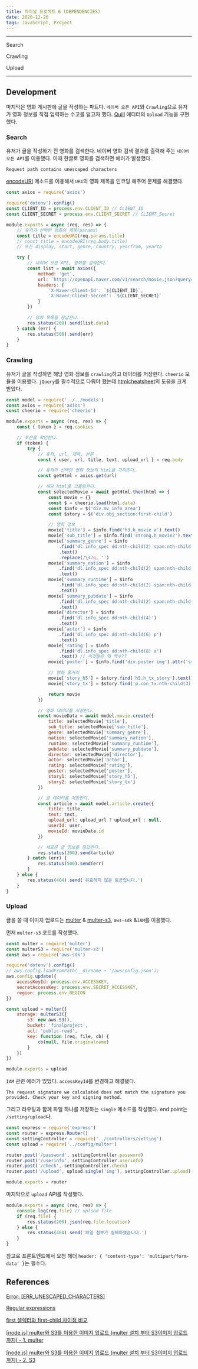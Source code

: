 ```yaml
---
title: 파이널 프로젝트 6 (DEPENDENCIES)
date: 2020-12-26
tags: JavaScript, Project
---
```


---

Search

Crawling

Upload

---

## Development

마지막은 영화 게시판에 글을 작성하는 파트다. `네이버 오픈 API`와 `Crawling`으로 유저가 영화 정보를 직접 입력하는 수고를 덜고자 했다. [Quill](https://quilljs.com/) 에디터의 `Upload` 기능을 구현했다.

### Search

유저가 글을 작성하기 전 영화를 검색한다. 네이버 영화 검색 결과를 출력해 주는 `네이버 오픈 API`를 이용했다. 이때 한글로 영화를 검색하면 에러가 발생했다.

`Request path contains unescaped characters`

[encodeURI](https://developer.mozilla.org/ko/docs/Web/JavaScript/Reference/Global_Objects/encodeURI) 메소드를 이용해서 `URI`의 영화 제목을 인코딩 해주어 문제를 해결했다.

<!-- <details><summary><span style="background-color:#f5f2f0"><strong>controllers/board/movies</strong></span></summary> -->

```javascript
const axios = require('axios')

require('dotenv').config()
const CLIENT_ID = process.env.CLIENT_ID // CLIENT_ID
const CLIENT_SECRET = process.env.CLIENT_SECRET // CLIENT_Secret

module.exports = async (req, res) => {
	// 유저가 선택한 영화의 제목(params)
	const title = encodeURI(req.params.title)
	// const title = encodeURI(req.body.title)
	// 또는 display, start, genre, country, yearfrom, yearto

	try {
		// 네이버 오픈 API, 영화를 검색한다.
		const list = await axios({
			method: 'get',
			url: `https://openapi.naver.com/v1/search/movie.json?query=${title}`,
			headers: {
				'X-Naver-Client-Id': `${CLIENT_ID}`,
				'X-Naver-Client-Secret': `${CLIENT_SECRET}`
			}
		})

		// 영화 목록을 응답한다.
		res.status(200).send(list.data)
	} catch (err) {
		res.status(500).send(err)
	}
}
```

<!-- </details> -->

### Crawling

유저가 글을 작성하면 해당 영화 정보를 `crawling`하고 데이터를 저장한다. `cheerio` 모듈을 이용했다. `jQuery`를 필수적으로 다뤄야 했는데 [htmlcheatsheet](https://htmlcheatsheet.com/jquery/)의 도움을 크게 받았다.

<!-- <details><summary><span style="background-color:#f5f2f0"><strong>controllers/board/write</strong></span></summary> -->

```javascript
const model = require('../../models')
const axios = require('axios')
const cheerio = require('cheerio')

module.exports = async (req, res) => {
	const { token } = req.cookies

	// 토큰을 확인한다.
	if (token) {
		try {
			// 유저, url, 제목, 본문
			const { user, url, title, text, upload_url } = req.body

			// 유저가 선택한 영화 정보의 html을 가져온다.
			const getHtml = axios.get(url)

			// 해당 html을 크롤링한다.
			const selectedMovie = await getHtml.then(html => {
				const movie = {}
				const $ = cheerio.load(html.data)
				const $info = $('div.mv_info_area')
				const $story = $('div.obj_section:first-child')

				// 영화 정보
				movie['title'] = $info.find('h3.h_movie a').text()
				movie['sub_title'] = $info.find('strong.h_movie2').text()
				movie['summary_genre'] = $info
					.find('dl.info_spec dd:nth-child(2) span:nth-child(1)')
					.text()
					.replace(/\s/g, '')
				movie['summary_nation'] = $info
					.find('dl.info_spec dd:nth-child(2) span:nth-child(2) a')
					.text()
				movie['summary_runtime'] = $info
					.find('dl.info_spec dd:nth-child(2) span:nth-child(3)')
					.text()
				movie['summary_pubdate'] = $info
					.find('dl.info_spec dd:nth-child(2) span:nth-child(4) a')
					.text()
				movie['director'] = $info
					.find('dl.info_spec dd:nth-child(4)')
					.text()
				movie['actor'] = $info
					.find('dl.info_spec dd:nth-child(6) p')
					.text()
				movie['rating'] = $info
					.find('dl.info_spec dd:nth-child(8) a')
					.text() // 이것들은 왜 짝수??
				movie['poster'] = $info.find('div.poster img').attr('src')

				// 영화 줄거리
				movie['story_h5'] = $story.find('h5.h_tx_story').text()
				movie['story_tx'] = $story.find('p.con_tx:nth-child(3)').text() // 이거 왜 세 번째??

				return movie
			})

			// 영화 데이터를 저장한다.
			const movieData = await model.movie.create({
				title: selectedMovie['title'],
				sub_title: selectedMovie['sub_title'],
				genre: selectedMovie['summary_genre'],
				nation: selectedMovie['summary_nation'],
				runtime: selectedMovie['summary_runtime'],
				pubdate: selectedMovie['summary_pubdate'],
				director: selectedMovie['director'],
				actor: selectedMovie['actor'],
				rating: selectedMovie['rating'],
				poster: selectedMovie['poster'],
				story1: selectedMovie['story_h5'],
				story2: selectedMovie['story_tx']
			})

			// 글 데이터를 저장한다.
			const article = await model.article.create({
				title: title,
				text: text,
				upload_url: upload_url ? upload_url : null,
				userId: user,
				movieId: movieData.id
			})

			// 새로운 글 정보를 응답한다.
			res.status(200).send(article)
		} catch (err) {
			res.status(500).send(err)
		}
	} else {
		res.status(404).send('유효하지 않은 토큰입니다.')
	}
}
```

<!-- </details> -->

### Upload

글을 쓸 때 이미지 업로드는 [multer](https://www.npmjs.com/package/multer) & [multer-s3](https://www.npmjs.com/package/multer-s3), `aws-sdk` &`IAM`를 이용했다.

먼저 `multer-s3` 코드를 작성했다.

<!-- <details><summary><span style="background-color:#f5f2f0"><strong>config/multer</strong></span></summary> -->

```javascript
const multer = require('multer')
const multerS3 = require('multer-s3')
const aws = require('aws-sdk')

require('dotenv').config()
// aws.config.loadFromPath(__dirname + '/awsconfig.json');
aws.config.update({
	accessKeyId: process.env.ACCESSKEY,
	secretAccessKey: process.env.SECRET_ACCESSKEY,
	region: process.env.REGION
})

const upload = multer({
	storage: multerS3({
		s3: new aws.S3(),
		bucket: 'finalproject',
		acl: 'public-read',
		key: function (req, file, cb) {
			cb(null, file.originalname)
		}
	})
})

module.exports = upload
```

<!-- </details> -->

`IAM` 관련 에러가 있었다. `accessKeyId`를 변경하고 해결됐다.

`The request signature we calculated does not match the signature you provided. Check your key and signing method.`

그리고 라우팅과 함께 파일 하나를 저장하는 `single` 메소드를 작성했다. end point는 `/setting/upload`다.

<!-- <details><summary><span style="background-color:#f5f2f0"><strong>routes/setting</strong></span></summary> -->

```javascript
const express = require('express')
const router = express.Router()
const settingController = require('../controllers/setting')
const upload = require('../config/multer')

router.post('/password', settingController.password)
router.post('/userinfo', settingController.userinfo)
router.post('/check', settingController.check)
router.post('/upload', upload.single('img'), settingController.upload)

module.exports = router
```

<!-- </details> -->

마지막으로 `upload` API를 작성했다.

<!-- <details><summary><span style="background-color:#f5f2f0"><strong>controllers/setting/upload</strong></span></summary> -->

```javascript
module.exports = async (req, res) => {
	console.log(req.file) // upload file
	if (req.file) {
		res.status(200).json(req.file.location)
	} else {
		res.status(404).send('파일 첨부가 실패하였습니다.')
	}
}
```

<!-- </details> -->

참고로 프론트엔드에서 요청 헤더 `header: { 'content-type': 'multipart/form-data' }`는 필수다.

## References

[Error: [ERR_UNESCAPED_CHARACTERS]](https://ssangq.netlify.app/posts/err-unescaped-characters)

[Regular expressions](https://developer.mozilla.org/ko/docs/Web/JavaScript/Guide/%EC%A0%95%EA%B7%9C%EC%8B%9D)

[first 셀렉터와 first-child 차이점 비교](https://superkts.com/jquery/@first_vs_first-child)

[[node.js] multer와 S3를 이용한 이미지 업로드 (multer 설치 부터 S3이미지 업로드 까지) - 1. multer](https://velog.io/@ju_h2/node.js-multer-%EC%84%A4%EC%B9%98-%EB%B6%80%ED%84%B0-S3%EC%9D%B4%EB%AF%B8%EC%A7%80-%EC%97%85%EB%A1%9C%EB%93%9C-%EA%B9%8C%EC%A7%801-multer-%ED%86%B5%ED%95%B4-%EC%9D%B4%EB%AF%B8%EC%A7%80-%EC%97%85%EB%A1%9C%EB%93%9C%ED%95%98%EA%B8%B0)

[[node.js] multer와 S3를 이용한 이미지 업로드 (multer 설치 부터 S3이미지 업로드 까지) - 2. S3](https://velog.io/@ju_h2/node.js-multer-%EC%84%A4%EC%B9%98-%EB%B6%80%ED%84%B0-S3%EC%9D%B4%EB%AF%B8%EC%A7%80-%EC%97%85%EB%A1%9C%EB%93%9C-%EA%B9%8C%EC%A7%802-S3%EC%9D%B4%EB%AF%B8%EC%A7%80-%EC%97%85%EB%A1%9C%EB%93%9C)
